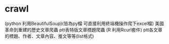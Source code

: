 # crawl
(python 利用BeautifulSoup)(皆為py檔 可直接利用終端機操作爬下excel檔)
美國革命到重建的歷史文章爬蟲
ptt表特版文章標題爬蟲
(R 利用Rcurl套件)
ptt各文章的標題、作者、文章內容、推文等等(list格式)
